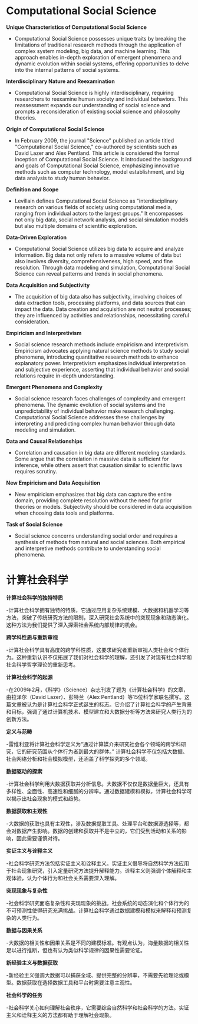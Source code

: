 # Computational Social Science

**Unique Characteristics of Computational Social Science**

- Computational Social Science possesses unique traits by breaking the limitations of traditional research methods through the application of complex system modeling, big data, and machine learning. This approach enables in-depth exploration of emergent phenomena and dynamic evolution within social systems, offering opportunities to delve into the internal patterns of social systems.

**Interdisciplinary Nature and Reexamination**

- Computational Social Science is highly interdisciplinary, requiring researchers to reexamine human society and individual behaviors. This reassessment expands our understanding of social science and prompts a reconsideration of existing social science and philosophy theories.

**Origin of Computational Social Science**

- In February 2009, the journal "Science" published an article titled "Computational Social Science," co-authored by scientists such as David Lazer and Alex Pentland. This article is considered the formal inception of Computational Social Science. It introduced the background and goals of Computational Social Science, emphasizing innovative methods such as computer technology, model establishment, and big data analysis to study human behavior.

**Definition and Scope**

- Levillain defines Computational Social Science as "interdisciplinary research on various fields of society using computational media, ranging from individual actors to the largest groups." It encompasses not only big data, social network analysis, and social simulation models but also multiple domains of scientific exploration.

**Data-Driven Exploration**

- Computational Social Science utilizes big data to acquire and analyze information. Big data not only refers to a massive volume of data but also involves diversity, comprehensiveness, high speed, and fine resolution. Through data modeling and simulation, Computational Social Science can reveal patterns and trends in social phenomena.

**Data Acquisition and Subjectivity**

- The acquisition of big data also has subjectivity, involving choices of data extraction tools, processing platforms, and data sources that can impact the data. Data creation and acquisition are not neutral processes; they are influenced by activities and relationships, necessitating careful consideration.

**Empiricism and Interpretivism**

- Social science research methods include empiricism and interpretivism. Empiricism advocates applying natural science methods to study social phenomena, introducing quantitative research methods to enhance explanatory power. Interpretivism emphasizes individual interpretation and subjective experience, asserting that individual behavior and social relations require in-depth understanding.

**Emergent Phenomena and Complexity**

- Social science research faces challenges of complexity and emergent phenomena. The dynamic evolution of social systems and the unpredictability of individual behavior make research challenging. Computational Social Science addresses these challenges by interpreting and predicting complex human behavior through data modeling and simulation.

**Data and Causal Relationships**

- Correlation and causation in big data are different modeling standards. Some argue that the correlation in massive data is sufficient for inference, while others assert that causation similar to scientific laws requires scrutiny.

**New Empiricism and Data Acquisition**

- New empiricism emphasizes that big data can capture the entire domain, providing complete resolution without the need for prior theories or models. Subjectivity should be considered in data acquisition when choosing data tools and platforms.

**Task of Social Science**

- Social science concerns understanding social order and requires a synthesis of methods from natural and social sciences. Both empirical and interpretive methods contribute to understanding social phenomena.

# 计算社会科学
**计算社会科学的独特特质**

-计算社会科学拥有独特的特质，它通过应用复杂系统建模、大数据和机器学习等方法，突破了传统研究方法的限制，深入研究社会系统中的突现现象和动态演化。这种方法为我们提供了深入探索社会系统内部规律的机会。

**跨学科性质与重新审视**

-计算社会科学具有高度的跨学科性质，这要求研究者重新审视人类社会和个体行为。这种重新认识不仅拓展了我们对社会科学的理解，还引发了对现有社会科学和社会科学哲学理论的重新思考。

**计算社会科学的起源**

-在2009年2月，《科学》（Science）杂志刊发了题为《计算社会科学》的文章，由拉泽尔（David Lazer）、彭特兰（Alex Pentland）等15位科学家联名撰写。这篇文章被认为是计算社会科学正式诞生的标志。它介绍了计算社会科学的产生背景和目标，强调了通过计算机技术、模型建立和大数据分析等方法来研究人类行为的创新方法。

**定义与范畴**

-雷维利亚将计算社会科学定义为“通过计算媒介来研究社会各个领域的跨学科研究，它的研究范围从个体行为者到最大的群体。” 计算社会科学不仅包括大数据、社会网络分析和社会模拟模型，还涵盖了科学探究的多个领域。

**数据驱动的探索**

-计算社会科学利用大数据获取并分析信息。大数据不仅仅是数据量巨大，还具有多样性、全面性、高速性和细腻的分辨率。通过数据建模和模拟，计算社会科学可以揭示出社会现象的模式和趋势。

**数据获取和主观性**

-大数据的获取也具有主观性，涉及数据提取工具、处理平台和数据源选择等，都会对数据产生影响。数据的创建和获取并不是中立的，它们受到活动和关系的影响，因此需要谨慎对待。

**实证主义与诠释主义**

-社会科学研究方法包括实证主义和诠释主义。实证主义倡导将自然科学方法应用于社会现象研究，引入定量研究方法提升解释能力。诠释主义则强调个体解释和主观体验，认为个体行为和社会关系需要深入理解。

**突现现象与复杂性**

-社会科学研究面临复杂性和突现现象的挑战。社会系统的动态演化和个体行为的不可预测性使得研究充满挑战。计算社会科学通过数据建模和模拟来解释和预测复杂的人类行为。

**数据与因果关系**

-大数据的相关性和因果关系是不同的建模标准。有观点认为，海量数据的相关性足以进行推断，但也有认为类似科学规律的因果性需要论证。

**新经验主义与数据获取**

-新经验主义强调大数据可以捕获全域、提供完整的分辨率，不需要先验理论或模型。数据获取在选择数据工具和平台时需要注意主观性。

**社会科学的任务**

-社会科学关心如何理解社会秩序，它需要综合自然科学和社会科学的方法。实证主义和诠释主义的方法都有助于理解社会现象。
